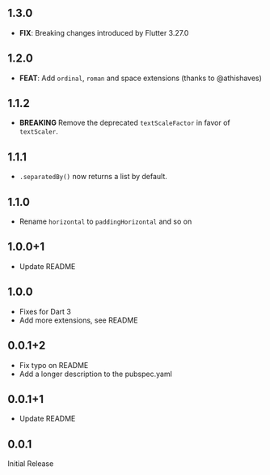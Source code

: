 ## 1.3.0

- **FIX**: Breaking changes introduced by Flutter 3.27.0

## 1.2.0

- **FEAT**: Add `ordinal`, `roman` and space extensions (thanks to @athishaves)

## 1.1.2

- **BREAKING** Remove the deprecated `textScaleFactor` in favor of `textScaler`.

## 1.1.1

- `.separatedBy()` now returns a list by default.

## 1.1.0

- Rename `horizontal` to `paddingHorizontal` and so on

## 1.0.0+1

- Update README

## 1.0.0

- Fixes for Dart 3
- Add more extensions, see README

## 0.0.1+2

- Fix typo on README
- Add a longer description to the pubspec.yaml

## 0.0.1+1

- Update README

## 0.0.1

Initial Release
